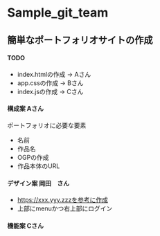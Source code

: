 # Sample_git_team

## 簡単なポートフォリオサイトの作成
#### TODO

* index.htmlの作成 -> Aさん
* app.cssの作成 -> Bさん
* index.jsの作成 -> Cさん

#### 構成案 Aさん
ポートフォリオに必要な要素
- 名前
- 作品名
- OGPの作成
- 作品本体のURL

#### デザイン案 岡田　さん
* https://xxx.yyy.zzzを参考に作成
* 上部にmenuかつ右上部にログイン

#### 機能案 Cさん
